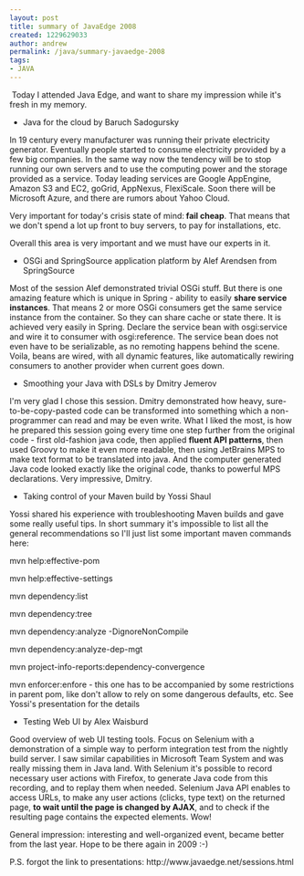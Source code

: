 ```yaml
---
layout: post
title: summary of JavaEdge 2008
created: 1229629033
author: andrew
permalink: /java/summary-javaedge-2008
tags:
- JAVA
---
```

<p>&nbsp;Today I attended Java Edge, and want to share my impression while it's fresh in my memory.</p> <ul> <li>Java for the cloud by Baruch Sadogursky</li> </ul> <p class="rteindent1">In 19 century every manufacturer was running their private electricity generator. Eventually people started to consume electricity provided by a few big companies. In the same way now the tendency will be to stop running our own servers and to use the computing power and the storage provided as a service. Today leading services are Google AppEngine, Amazon S3 and EC2, goGrid, AppNexus, FlexiScale. Soon there will be Microsoft Azure, and there are rumors about Yahoo Cloud.</p> <p class="rteindent1">Very important for today's crisis state of mind:<strong> fail cheap</strong>. That means that we don't spend a lot up front to buy servers, to pay for installations, etc.</p> <p class="rteindent1">Overall this area is very important and we must have our experts in it.</p> <ul> <li>OSGi and SpringSource application platform by Alef Arendsen from SpringSource</li> </ul> <p class="rteindent1">Most of the session Alef demonstrated trivial OSGi stuff. But there is one amazing feature which is unique in Spring - ability to easily <strong>share service instances</strong>. That means 2 or more OSGi consumers get the same service instance from the container. So they can share cache or state there. It is achieved very easily in Spring. Declare the service bean with osgi:service and wire it to consumer with osgi:reference. The service bean does not even have to be serializable, as no remoting happens behind the scene. Voila, beans are wired, with all dynamic features, like automatically rewiring consumers to another provider when current goes down.</p> <ul> <li>Smoothing your Java with DSLs by Dmitry Jemerov</li> </ul> <p class="rteindent1">I'm very glad I chose this session. Dmitry demonstrated how heavy, sure-to-be-copy-pasted code can be transformed into something which a non-programmer can read and may be even write. What I liked the most, is how he prepared this session going every time one step further from the original code - first old-fashion java code, then applied&nbsp;<strong>fluent API patterns</strong>, then used Groovy to make it even more readable, then using JetBrains MPS to make text format to be translated into java. And the computer generated Java code looked exactly like the original code, thanks to powerful MPS declarations. Very impressive, Dmitry.</p> <ul> <li>Taking control of your Maven build by Yossi Shaul</li> </ul> <p class="rteindent1">Yossi shared his experience with troubleshooting Maven builds and gave some really useful tips. In short summary it's impossible to list all the general recommendations so I'll just list some important maven commands here:</p> <p class="rteindent1">mvn help:effective-pom</p> <p class="rteindent1">mvn help:effective-settings</p> <p class="rteindent1">mvn dependency:list</p> <p class="rteindent1">mvn dependency:tree</p> <p class="rteindent1">mvn dependency:analyze -DignoreNonCompile</p> <p class="rteindent1">mvn dependency:analyze-dep-mgt</p> <p class="rteindent1">mvn project-info-reports:dependency-convergence</p> <p class="rteindent1">mvn enforcer:enfore - this one has to be accompanied by some restrictions in parent pom, like don't allow to rely on some dangerous defaults, etc. See Yossi's presentation for the details&nbsp;</p> <ul> <li>Testing Web UI by Alex Waisburd</li> </ul> <p class="rteindent1">Good overview of web UI testing tools. Focus on Selenium with a demonstration of a simple way to perform integration test from the nightly build server. I saw similar capabilities in Microsoft Team System and was really missing them in Java land. With Selenium it's possible to record necessary user actions with Firefox, to generate Java code from this recording, and to replay them when needed. Selenium Java API enables to access URLs, to make any user actions (clicks, type text) on the returned page, <strong>to wait until the page is changed by AJAX</strong>, and to check if the resulting page contains the expected elements. Wow!</p> <p>General impression: interesting and well-organized event, became better from the last year. Hope to be there again in 2009 :-)</p><p>P.S. forgot the link to presentations:&nbsp;http://www.javaedge.net/sessions.html</p>
